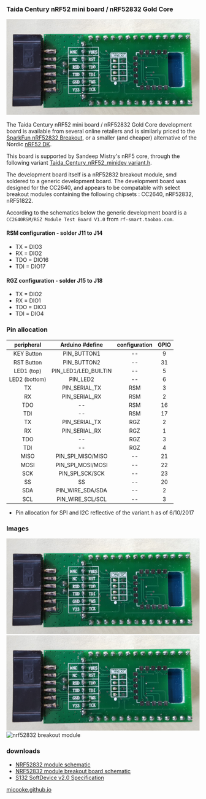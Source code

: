 ### Taida Century nRF52 mini board / nRF52832 Gold Core
![nrf52832 top](nrf52832_bottom.jpg)

The Taida Century nRF52 mini board / nRF52832 Gold Core development board is available from several online retailers and is similarly priced to the [SparkFun nRF52832 Breakout](https://www.sparkfun.com/products/13990), or a smaller (and cheaper) alternative of the Nordic [nRF52 DK](https://www.nordicsemi.com/eng/Products/Bluetooth-low-energy/nRF52-DK).

This board is supported by Sandeep Mistry's nRF5 core, through the following variant 
[Taida_Century_nRF52_minidev variant.h](https://github.com/sandeepmistry/arduino-nRF5/tree/master/variants/Taida_Century_nRF52_minidev/variant.h).

The development board itself is a nRF52832 breakout module, smd soldered to a generic development board. The development board was designed for the CC2640, and appears to be compatable with select breakout modules containing the following chipsets :  CC2640, nRF52832, nRF51822.

According to the schematics below the generic development board is a ```CC2640RSM/RGZ Module Test Board V1.0``` from ```rf-smart.taobao.com```.

#### RSM configuration - solder J11 to J14
* TX = DIO3
* RX = DIO2
* TDO = DIO16
* TDI = DIO17

#### RGZ configuration - solder J15 to J18
* TX = DIO2
* RX = DIO1
* TDO = DIO3
* TDI = DIO4

### Pin allocation

| peripheral    | Arduino #define      | configuration | GPIO
| :---:         | :---:                | :---:         | :---: 
| KEY Button    | PIN_BUTTON1          | --            | 9
| RST Button    | PIN_BUTTON2          | --            | 31
| LED1 (top)    | PIN_LED1/LED_BUILTIN | --            | 5
| LED2 (bottom) | PIN_LED2             | --            | 6
| TX            | PIN_SERIAL_TX        | RSM           | 3
| RX            | PIN_SERIAL_RX        | RSM           | 2
| TDO           | --                   | RSM           | 16
| TDI           | --                   | RSM           | 17
| TX            | PIN_SERIAL_TX        | RGZ           | 2
| RX            | PIN_SERIAL_RX        | RGZ           | 1
| TDO           | --                   | RGZ           | 3
| TDI           | --                   | RGZ           | 4
| MISO          | PIN_SPI_MISO/MISO    | --            | 21
| MOSI          | PIN_SPI_MOSI/MOSI    | --            | 22
| SCK           | PIN_SPI_SCK/SCK      | --            | 23
| SS            | SS                   | --            | 20
| SDA           | PIN_WIRE_SDA/SDA     | --            | 2
| SCL           | PIN_WIRE_SCL/SCL     | --            | 3

* Pin allocation for SPI and I2C reflective of the variant.h as of 6/10/2017 

### Images
![nrf52832 top](nrf52832_bottom.jpg)
![nrf52832 bottom](nrf52832_bottom.jpg)
![nrf52832 breakout module](nrf52832_breakout.png)

### downloads

* <a href="NRF52832 Core Board V1.0.pdf" download>NRF52832 module schematic</a>
* <a href="NRF52832 Module Test Board V1.0.pdf" download>NRF52832 module breakout board schematic</a>
* <a href="S132_SDS_v2.0.pdf" download>S132 SoftDevice v2.0 Specification</a>

[micooke.github.io](../)
